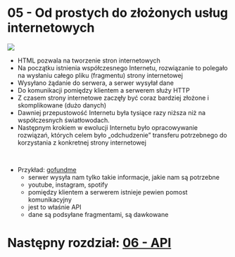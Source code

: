 # 05 - Od prostych do złożonych usług internetowych

<a href="https://en.wikipedia.org/wiki/Client%E2%80%93server_model">
    <img src="https://upload.wikimedia.org/wikipedia/commons/c/c9/Client-server-model.svg">
</a>

* HTML pozwala na tworzenie stron internetowych
* Na początku istnienia współczesnego Internetu, rozwiązanie to polegało na wysłaniu całego pliku (fragmentu) strony
  internetowej
* Wysyłano żądanie do serwera, a serwer wysyłał dane
* Do komunikacji pomiędzy klientem a serwerem służy HTTP
* Z czasem strony internetowe zaczęły być coraz bardziej złożone i skomplikowane (dużo danych)
* Dawniej przepustowość Internetu była tysiące razy niższa niż na współczesnych światłowodach.
* Następnym krokiem w ewolucji Internetu było opracowywanie rozwiązań, których celem było „odchudzenie” transferu
  potrzebnego do korzystania z konkretnej strony internetowej

<br>

* Przykład: [gofundme](https://www.gofundme.com/f/neseblod-records-fire-fund?modal=donations&tab=all)
    * serwer wysyła nam tylko takie informacje, jakie nam są potrzebne
    * youtube, instagram, spotify
    * pomiędzy klientem a serwerem istnieje pewien pomost komunikacyjny
    * jest to właśnie API
    * dane są podsyłane fragmentami, są dawkowane

# Następny rozdział: [06 - API](06.md)